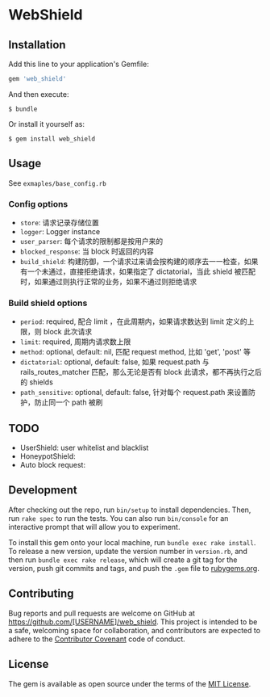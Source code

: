 # WebShield

## Installation

Add this line to your application's Gemfile:

```ruby
gem 'web_shield'
```

And then execute:

    $ bundle

Or install it yourself as:

    $ gem install web_shield

## Usage

See `exmaples/base_config.rb`

### Config options

* `store`: 请求记录存储位置
* `logger`: Logger instance
* `user_parser`: 每个请求的限制都是按用户来的
* `blocked_response`: 当 block 时返回的内容
* `build_shield`: 构建防御，一个请求过来请会按构建的顺序去一一检查，如果有一个未通过，直接拒绝请求，如果指定了 dictatorial，当此 shield 被匹配时，如果通过则执行正常的业务，如果不通过则拒绝请求

### Build shield options

* `period`: required, 配合 limit ，在此周期内，如果请求数达到 limit 定义的上限，则 block 此次请求
* `limit`: required, 周期内请求数上限
* `method`: optional, default: nil, 匹配 request method, 比如 'get', 'post' 等
* `dictatorial`: optional, default: false, 如果 request.path 与 rails_routes_matcher 匹配，那么无论是否有 block 此请求，都不再执行之后的 shields
* `path_sensitive`: optional, default: false, 针对每个 request.path 来设置防护，防止同一个 path 被刷

## TODO

* UserShield: user whitelist and blacklist
* HoneypotShield: 
* Auto block request:

## Development

After checking out the repo, run `bin/setup` to install dependencies. Then, run `rake spec` to run the tests. You can also run `bin/console` for an interactive prompt that will allow you to experiment.

To install this gem onto your local machine, run `bundle exec rake install`. To release a new version, update the version number in `version.rb`, and then run `bundle exec rake release`, which will create a git tag for the version, push git commits and tags, and push the `.gem` file to [rubygems.org](https://rubygems.org).

## Contributing

Bug reports and pull requests are welcome on GitHub at https://github.com/[USERNAME]/web_shield. This project is intended to be a safe, welcoming space for collaboration, and contributors are expected to adhere to the [Contributor Covenant](contributor-covenant.org) code of conduct.


## License

The gem is available as open source under the terms of the [MIT License](http://opensource.org/licenses/MIT).

